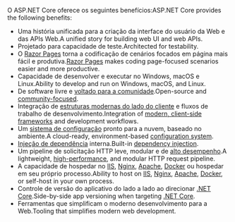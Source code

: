 <span data-ttu-id="e6abe-101">O ASP.NET Core oferece os seguintes benefícios:</span><span class="sxs-lookup"><span data-stu-id="e6abe-101">ASP.NET Core provides the following benefits:</span></span>

* <span data-ttu-id="e6abe-102">Uma história unificada para a criação da interface do usuário da Web e das APIs Web.</span><span class="sxs-lookup"><span data-stu-id="e6abe-102">A unified story for building web UI and web APIs.</span></span>
* <span data-ttu-id="e6abe-103">Projetado para capacidade de teste.</span><span class="sxs-lookup"><span data-stu-id="e6abe-103">Architected for testability.</span></span>
* <span data-ttu-id="e6abe-104">O [Razor Pages](xref:razor-pages/index) torna a codificação de cenários focados em página mais fácil e produtiva.</span><span class="sxs-lookup"><span data-stu-id="e6abe-104">[Razor Pages](xref:razor-pages/index) makes coding page-focused scenarios easier and more productive.</span></span>
* <span data-ttu-id="e6abe-105">Capacidade de desenvolver e executar no Windows, macOS e Linux.</span><span class="sxs-lookup"><span data-stu-id="e6abe-105">Ability to develop and run on Windows, macOS, and Linux.</span></span>
* <span data-ttu-id="e6abe-106">De software livre e [voltado para a comunidade](https://live.asp.net/).</span><span class="sxs-lookup"><span data-stu-id="e6abe-106">Open-source and [community-focused](https://live.asp.net/).</span></span>
* <span data-ttu-id="e6abe-107">Integração de [estruturas modernas do lado do cliente](xref:blazor/index) e fluxos de trabalho de desenvolvimento.</span><span class="sxs-lookup"><span data-stu-id="e6abe-107">Integration of [modern, client-side frameworks](xref:blazor/index) and development workflows.</span></span>
* <span data-ttu-id="e6abe-108">Um [sistema de configuração](xref:fundamentals/configuration/index) pronto para a nuvem, baseado no ambiente.</span><span class="sxs-lookup"><span data-stu-id="e6abe-108">A cloud-ready, environment-based [configuration system](xref:fundamentals/configuration/index).</span></span>
* <span data-ttu-id="e6abe-109">[Injeção de dependência](xref:fundamentals/dependency-injection) interna.</span><span class="sxs-lookup"><span data-stu-id="e6abe-109">Built-in [dependency injection](xref:fundamentals/dependency-injection).</span></span>
* <span data-ttu-id="e6abe-110">Um pipeline de solicitação HTTP leve, modular e de [alto desempenho](https://github.com/aspnet/benchmarks).</span><span class="sxs-lookup"><span data-stu-id="e6abe-110">A lightweight, [high-performance](https://github.com/aspnet/benchmarks), and modular HTTP request pipeline.</span></span>
* <span data-ttu-id="e6abe-111">A capacidade de hospedar no [IIS](xref:host-and-deploy/iis/index), [Nginx](xref:host-and-deploy/linux-nginx), [Apache](xref:host-and-deploy/linux-apache), [Docker](xref:host-and-deploy/docker/index) ou hospedar em seu próprio processo.</span><span class="sxs-lookup"><span data-stu-id="e6abe-111">Ability to host on [IIS](xref:host-and-deploy/iis/index), [Nginx](xref:host-and-deploy/linux-nginx), [Apache](xref:host-and-deploy/linux-apache), [Docker](xref:host-and-deploy/docker/index), or self-host in your own process.</span></span>
* <span data-ttu-id="e6abe-112">Controle de versão do aplicativo do lado a lado ao direcionar [.NET Core](/dotnet/articles/standard/choosing-core-framework-server).</span><span class="sxs-lookup"><span data-stu-id="e6abe-112">Side-by-side app versioning when targeting [.NET Core](/dotnet/articles/standard/choosing-core-framework-server).</span></span>
* <span data-ttu-id="e6abe-113">Ferramentas que simplificam o moderno desenvolvimento para a Web.</span><span class="sxs-lookup"><span data-stu-id="e6abe-113">Tooling that simplifies modern web development.</span></span>
